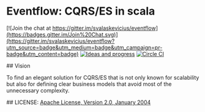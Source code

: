 # Eventflow: CQRS/ES in scala

[![Join the chat at https://gitter.im/svalaskevicius/eventflow](https://badges.gitter.im/Join%20Chat.svg)](https://gitter.im/svalaskevicius/eventflow?utm_source=badge&utm_medium=badge&utm_campaign=pr-badge&utm_content=badge)
[![Ideas and progress](https://badge.waffle.io/svalaskevicius/eventflow.svg?label=in%20progress&title=In%20progress)](http://waffle.io/svalaskevicius/eventflow)
[![Circle
CI](https://circleci.com/gh/svalaskevicius/eventflow.svg?style=svg)](https://circleci.com/gh/svalaskevicius/eventflow)

## Vision

To find an elegant solution for CQRS/ES that is not only known for scalability but also for defining clear business models that avoid most of the unnecessary complexity. 

## LICENSE:
[Apache License, Version 2.0, January 2004](http://www.apache.org/licenses/LICENSE-2.0)

